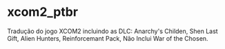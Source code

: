 # xcom2_ptbr
Tradução do jogo XCOM2 incluindo as DLC: Anarchy's Childen, Shen Last Gift, Alien Hunters, Reinforcemant Pack, Não Inclui War of the Chosen.
